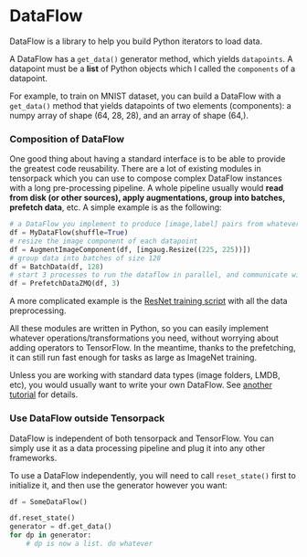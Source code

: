 
# DataFlow

DataFlow is a library to help you build Python iterators to load data.

A DataFlow has a `get_data()` generator method,
which yields `datapoints`.
A datapoint must be a **list** of Python objects which I called the `components` of a datapoint.

For example, to train on MNIST dataset, you can build a DataFlow with a `get_data()` method
that yields datapoints of two elements (components):
a numpy array of shape (64, 28, 28), and an array of shape (64,).

### Composition of DataFlow
One good thing about having a standard interface is to be able to provide
the greatest code reusability.
There are a lot of existing modules in tensorpack which you can use to compose
complex DataFlow instances with a long pre-processing pipeline. A whole pipeline usually
would __read from disk (or other sources), apply augmentations, group into batches,
prefetch data__, etc. A simple example is as the following:

````python
# a DataFlow you implement to produce [image,label] pairs from whatever sources:
df = MyDataFlow(shuffle=True)
# resize the image component of each datapoint
df = AugmentImageComponent(df, [imgaug.Resize((225, 225))])
# group data into batches of size 128
df = BatchData(df, 128)
# start 3 processes to run the dataflow in parallel, and communicate with ZeroMQ
df = PrefetchDataZMQ(df, 3)
````
A more complicated example is the [ResNet training script](../examples/ResNet/imagenet-resnet.py)
with all the data preprocessing.

All these modules are written in Python,
so you can easily implement whatever operations/transformations you need,
without worrying about adding operators to TensorFlow.
In the meantime, thanks to the prefetching, it can still run fast enough for
tasks as large as ImageNet training.

Unless you are working with standard data types (image folders, LMDB, etc),
you would usually want to write your own DataFlow.
See [another tutorial](http://tensorpack.readthedocs.io/en/latest/tutorial/extend/dataflow.html)
for details.

<!--
   - TODO mention RL, distributed data, and zmq operator in the future.
	 -->

### Use DataFlow outside Tensorpack
DataFlow is independent of both tensorpack and TensorFlow.
You can simply use it as a data processing pipeline and plug it into any other frameworks.

To use a DataFlow independently, you will need to call `reset_state()` first to initialize it,
and then use the generator however you want:
```python
df = SomeDataFlow()

df.reset_state()
generator = df.get_data()
for dp in generator:
	# dp is now a list. do whatever
```
